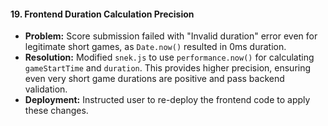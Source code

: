 

#### 19. Frontend Duration Calculation Precision

*   **Problem:** Score submission failed with "Invalid duration" error even for legitimate short games, as `Date.now()` resulted in 0ms duration.
*   **Resolution:** Modified `snek.js` to use `performance.now()` for calculating `gameStartTime` and `duration`. This provides higher precision, ensuring even very short game durations are positive and pass backend validation.
*   **Deployment:** Instructed user to re-deploy the frontend code to apply these changes.